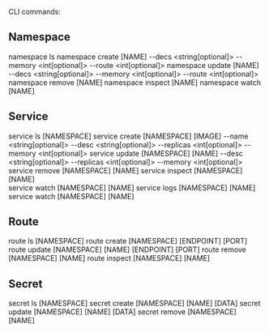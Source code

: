 CLI commands:

## Namespace
namespace ls
namespace create [NAME] --decs <string[optional]> --memory <int[optional]> --route <int[optional]>
namespace update [NAME] --decs <string[optional]> --memory <int[optional]> --route <int[optional]>
namespace remove [NAME]
namespace inspect [NAME]
namespace watch [NAME]

## Service
service ls [NAMESPACE] 
service create [NAMESPACE] [IMAGE] --name <string[optional]> --desc <string[optional]> --replicas <int[optional]> --memory <int[optional]>
service update [NAMESPACE] [NAME] --desc <string[optional]> --replicas <int[optional]> --memory <int[optional]>
service remove [NAMESPACE] [NAME] 
service inspect [NAMESPACE] [NAME]  
service watch [NAMESPACE] [NAME] 
service logs [NAMESPACE] [NAME]
service watch [NAMESPACE] [NAME]

## Route
route ls [NAMESPACE] 
route create [NAMESPACE] [ENDPOINT] [PORT] 
route update [NAMESPACE] [NAME] [ENDPOINT] [PORT] 
route remove [NAMESPACE] [NAME] 
route inspect [NAMESPACE] [NAME]

## Secret
secret ls [NAMESPACE] 
secret create [NAMESPACE] [NAME] [DATA] 
secret update [NAMESPACE] [NAME] [DATA] 
secret remove [NAMESPACE] [NAME]  
